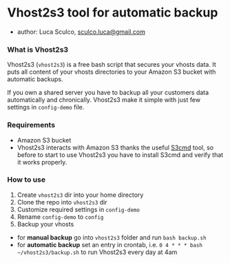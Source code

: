 # Vhost2s3 tool for automatic backup
- author: Luca Sculco, [sculco.luca@gmail.com](mailto:sculco.luca@gmail.com)


### What is Vhost2s3
Vhost2s3 (`vhost2s3`) is a free bash script that secures your vhosts data.
It puts all content of your vhosts directories to your Amazon S3 bucket with automatic backups.

If you own a shared server you have to backup all your customers data automatically and chronically.
Vhost2s3 make it simple with just few settings in `config-demo` file.


### Requirements
- Amazon S3 bucket
- Vhost2s3 interacts with Amazon S3 thanks the useful [S3cmd](https://github.com/s3tools/s3cmd) tool, so before to start to use Vhost2s3 you have to install S3cmd and verify that it works properly.


### How to use
1. Create `vhost2s3` dir into your home directory
2. Clone the repo into `vhost2s3` dir
3. Customize required settings in `config-demo`
4. Rename `config-demo` to `config`
5. Backup your vhosts
 * for **manual backup** go into `vhost2s3` folder and run `bash backup.sh`
 * for **automatic backup** set an entry in crontab, i.e. `0 4 * * * bash ~/vhost2s3/backup.sh` to run Vhost2s3 every day at 4am
